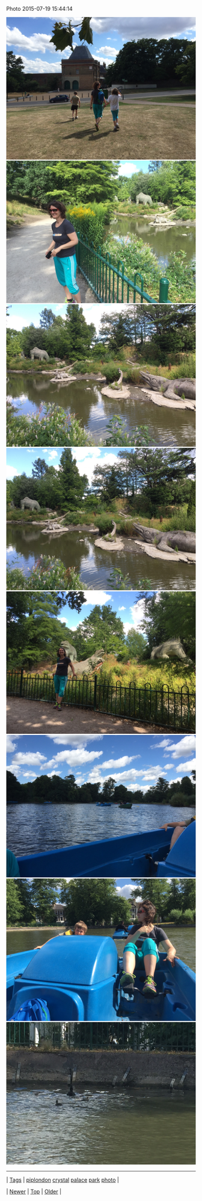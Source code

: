<!--
title: Photo 2015-07-19 15
date: 2020-06-28T15:27:00.085Z
tags: piplondon, crystal, palace, park, photo
-->


Photo 2015-07-19 15:44:14

![](124493173399-0.jpg)
![](124493173399-1.jpg)
![](124493173399-2.jpg)
![](124493173399-3.jpg)
![](124493173399-4.jpg)
![](124493173399-5.jpg)
![](124493173399-6.jpg)
![](124493173399-7.jpg)

<!--BOTTOM-POST-NAVIGATION-->
---

| [Tags](tags.md) | [piplondon](tag-piplondon.md) [crystal](tag-crystal.md) [palace](tag-palace.md) [park](tag-park.md) [photo](tag-photo.md) |

| [Newer](124492938457.md) | [Top](index.md) | [Older](124530427299.md) |